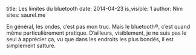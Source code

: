 title: Les limites du bluetooth
date: 2014-04-23
is_visible: 1
author: Nim
sites: saurel.me

<p>En g&eacute;n&eacute;ral, les ondes, c&rsquo;est pas mon truc. Mais le bluetooth&reg;, c&rsquo;est quand m&ecirc;me particuli&egrave;rement pratique. D&rsquo;ailleurs, visiblement, je ne suis pas le seul &agrave; appr&eacute;cier &ccedil;a, vu que dans les endroits les plus bond&eacute;s, il est simplement sattur&eacute;.</p>
